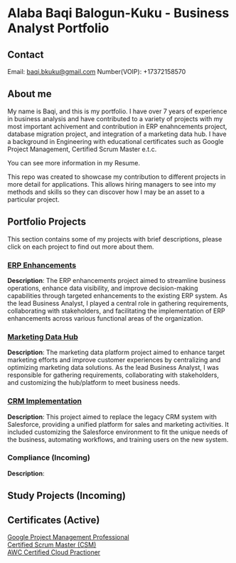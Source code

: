 # Alaba Baqi Balogun-Kuku - Business Analyst Portfolio
## Contact
Email: baqi.bkuku@gmail.com  Number(VOIP): +17372158570

## About me
My name is Baqi, and this is my portfolio.
I have over 7 years of experience in business analysis and have contributed to a variety of projects with my most important achivement and contribution in  ERP enahncements project, database migration project, and integration of a marketing data hub.
I have a background in Engineering with educational certificates such as Google Project Management, Certified Scrum Master e.t.c.

You can see more information in my Resume.

This repo was created to showcase my contribution to different projects in more detail for applications. This allows hiring managers to see into my methods and skills so they can discover how I may be an asset to a particular project.

## Portfolio Projects
This section contains some of my projects with brief descriptions, please click on each project to find out more about them.

### [ERP Enhancements](https://github.com/EmerumVII/Business-Analyst-Portfolio/blob/main/Portfolio%20Projects/BA%20Portfolio-ERP%20Enhancement%20Project.pdf)
**Description**: The ERP enhancements project aimed to streamline business operations, enhance data visibility, and improve decision-making capabilities through targeted enhancements to the existing ERP system. As the lead Business Analyst, I played a central role in gathering requirements, collaborating with stakeholders, and facilitating the implementation of ERP enhancements across various functional areas of the organization.

### [Marketing Data Hub](https://github.com/EmerumVII/Business-Analyst-Portfolio/blob/main/Portfolio%20Projects/BA%20Portfolio-MDH%20Project.pdf)
**Description**: The marketing data platform project aimed to enhance target marketing efforts and improve customer experiences by centralizing and optimizing marketing data solutions. As the lead Business Analyst, I was responsible for gathering requirements, collaborating with stakeholders, and customizing the hub/platform to meet business needs.

### [CRM Implementation](https://github.com/EmerumVII/Business-Analyst-Portfolio/blob/main/Portfolio%20Projects/BA%20Portfolio-CRM%20Implementation%20Project.pdf)
**Description**: This project aimed to replace the legacy CRM system with Salesforce, providing a unified platform for sales and marketing activities. It included customizing the Salesforce environment to fit the unique needs of the business, automating workflows, and training users on the new system.

### Compliance (Incoming)
**Description**: 

## Study Projects (Incoming)

## Certificates (Active)
[Google Project Management Professional](https://github.com/EmerumVII/Business-Analyst-Portfolio/blob/main/Certificates/Google%20Project%20Management%20Certificate%20-%203RDBJAW2JEFE.pdf)  
[Certified Scrum Master (CSM)](https://github.com/EmerumVII/Business-Analyst-Portfolio/blob/main/Certificates/ScrumAlliance_CSM_Certificate.pdf)  
[AWC Certified Cloud Practioner](https://github.com/EmerumVII/Business-Analyst-Portfolio/blob/main/Certificates/AWS%20Certified%20Cloud%20Practitioner%20Certificate.pdf)
